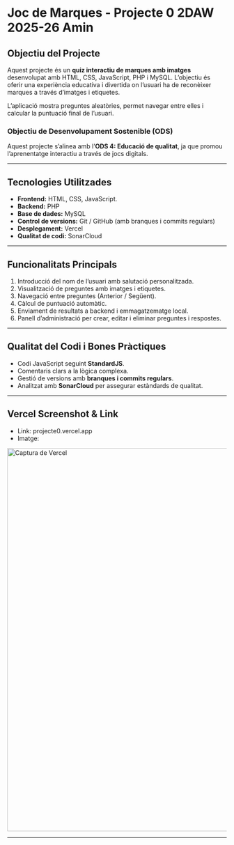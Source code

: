 # Joc de Marques - Projecte 0 2DAW 2025-26 Amin 

## Objectiu del Projecte
Aquest projecte és un **quiz interactiu de marques amb imatges** desenvolupat amb HTML, CSS, JavaScript, PHP i MySQL. L’objectiu és oferir una experiència educativa i divertida on l’usuari ha de reconèixer marques a través d’imatges i etiquetes.

L’aplicació mostra preguntes aleatòries, permet navegar entre elles i calcular la puntuació final de l’usuari.

### Objectiu de Desenvolupament Sostenible (ODS)
Aquest projecte s’alinea amb l’**ODS 4: Educació de qualitat**, ja que promou l’aprenentatge interactiu a través de jocs digitals.

---

## Tecnologies Utilitzades
- **Frontend:** HTML, CSS, JavaScript.
- **Backend:** PHP
- **Base de dades:** MySQL
- **Control de versions:** Git / GitHub (amb branques i commits regulars)
- **Desplegament:** Vercel
- **Qualitat de codi:** SonarCloud

---

## Funcionalitats Principals
1. Introducció del nom de l’usuari amb salutació personalitzada.
2. Visualització de preguntes amb imatges i etiquetes.
3. Navegació entre preguntes (Anterior / Següent).
4. Càlcul de puntuació automàtic.
5. Enviament de resultats a backend i emmagatzematge local.
6. Panell d’administració per crear, editar i eliminar preguntes i respostes.

---

## Qualitat del Codi i Bones Pràctiques
- Codi JavaScript seguint **StandardJS**.
- Comentaris clars a la lògica complexa.
- Gestió de versions amb **branques i commits regulars**.
- Analitzat amb **SonarCloud** per assegurar estàndards de qualitat.

---

## Vercel Screenshot & Link
- Link: projecte0.vercel.app
- Imatge:

<img width="1876" height="880" alt="Captura de Vercel" src="https://github.com/user-attachments/assets/b3c62de1-1b43-44c0-9fbb-86f7f5b9b6c9" />

---
